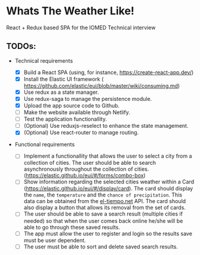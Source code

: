 # Whats The Weather Like!

React + Redux based SPA for the IOMED Technical interview

## TODOs:

- Technical requirements

  - [x] Build a React SPA (using, for instance, ​https://create-react-app.dev/​)
  - [x] Install the Elastic UI framework (​https://github.com/elastic/eui/blob/master/wiki/consuming.md​)
  - [x] Use ​redux​ as a state manager.
  - [x] Use redux-saga to manage the persistence module.
  - [x] Upload the app source code to Github.
  - [ ] Make the website available through Netlify.
  - [ ] Test the application functionallity.
  - [ ] (Optional) Use ​reduxjs-reselect​ to enhance the state management.
  - [x] (Optional) Use react-router to manage routing.

- Functional requirements

  - [ ] Implement a functionallity that allows the user to select a city from a collection of cities. The user should be able to search asynchronously throughout the collection of cities. (https://elastic.github.io/eui/#/forms/combo-box)
  - [ ] Show information regarding the selected cities weather within a Card (https://elastic.github.io/eui/#/display/card). The card should display the `name`, the `temperature` and the `chance of precipitation`. This data can be obtained from the [el-tiempo.net](el-tiempo.net) API. The card should also display a button that allows its removal from the set of cards.
  - [ ] The user should be able to save a search result (multiple cities if needed) so that when the user comes back online he/she will be able to go through these saved results.
  - [ ] The app must allow the user to register and login so the results save must be user dependent.
  - [ ] The user must be able to sort and delete saved search results.
